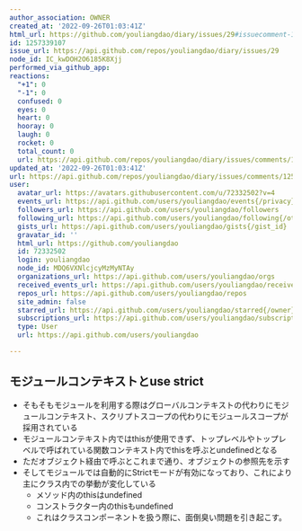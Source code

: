 ```yaml
---
author_association: OWNER
created_at: '2022-09-26T01:03:41Z'
html_url: https://github.com/youliangdao/diary/issues/29#issuecomment-1257339107
id: 1257339107
issue_url: https://api.github.com/repos/youliangdao/diary/issues/29
node_id: IC_kwDOH2O6185K8Xjj
performed_via_github_app: 
reactions:
  "+1": 0
  "-1": 0
  confused: 0
  eyes: 0
  heart: 0
  hooray: 0
  laugh: 0
  rocket: 0
  total_count: 0
  url: https://api.github.com/repos/youliangdao/diary/issues/comments/1257339107/reactions
updated_at: '2022-09-26T01:03:41Z'
url: https://api.github.com/repos/youliangdao/diary/issues/comments/1257339107
user:
  avatar_url: https://avatars.githubusercontent.com/u/72332502?v=4
  events_url: https://api.github.com/users/youliangdao/events{/privacy}
  followers_url: https://api.github.com/users/youliangdao/followers
  following_url: https://api.github.com/users/youliangdao/following{/other_user}
  gists_url: https://api.github.com/users/youliangdao/gists{/gist_id}
  gravatar_id: ''
  html_url: https://github.com/youliangdao
  id: 72332502
  login: youliangdao
  node_id: MDQ6VXNlcjcyMzMyNTAy
  organizations_url: https://api.github.com/users/youliangdao/orgs
  received_events_url: https://api.github.com/users/youliangdao/received_events
  repos_url: https://api.github.com/users/youliangdao/repos
  site_admin: false
  starred_url: https://api.github.com/users/youliangdao/starred{/owner}{/repo}
  subscriptions_url: https://api.github.com/users/youliangdao/subscriptions
  type: User
  url: https://api.github.com/users/youliangdao

---
```

## モジュールコンテキストとuse strict
- そもそもモジュールを利用する際はグローバルコンテキストの代わりにモジュールコンテキスト、スクリプトスコープの代わりにモジュールスコープが採用されている
- モジュールコンテキスト内ではthisが使用できず、トップレベルやトップレベルで呼ばれている関数コンテキスト内でthisを呼ぶとundefinedとなる
- ただオブジェクト経由で呼ぶとこれまで通り、オブジェクトの参照先を示す
- そしてモジュールでは自動的にStrictモードが有効になっており、これにより主にクラス内での挙動が変化している
  - メソッド内のthisはundefined
  - コンストラクター内のthisもundefined
  - これはクラスコンポーネントを扱う際に、面倒臭い問題を引き起こす。
